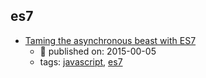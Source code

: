 es7 
---
* [Taming the asynchronous beast with ES7](https://pouchdb.com/2015/03/05/taming-the-async-beast-with-es7.html)
    * :calendar: published on: 2015-00-05
    * tags: [javascript](../tags/javascript.md), [es7](../tags/es7.md)
